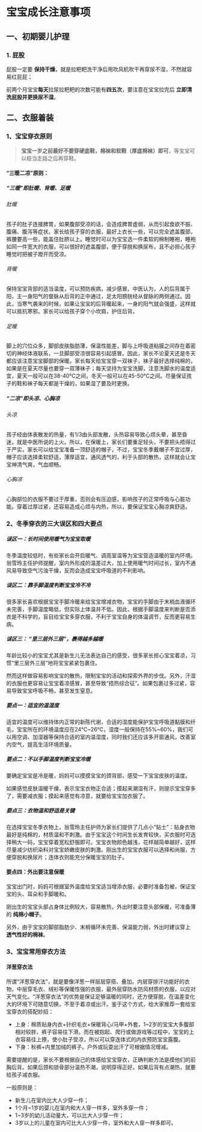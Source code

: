 <script setup>
import ScrollView from '../components/ScrollView.vue'
</script>

# 宝宝成长注意事项

<ScrollView>

## 一、初期婴儿护理

### 1. 屁股

屁股一定要 **保持干燥**，就是拉粑粑洗干净后用吹风机吹干再穿尿不湿，不然就容易红屁屁；

前两个月宝宝**每天**拉尿拉粑粑的次数可能有**四五次**，要注意在宝宝拉完后 **立即清洗屁股并更换尿不湿**。



## 二、衣服着装

### 1、宝宝穿衣原则

> **宝宝一岁之前最好不要穿硬底鞋，棉袜和软鞋（厚底棉袜）即可**，等宝宝可以稳当走路之后再穿鞋。

#### “三暖二凉”原则：

##### **“三暖”即肚暖、背暖、足暖**

###### 肚暖

孩子的肚子连接脾胃，如果腹部受凉的话，会造成脾胃虚弱，从而引起食欲不振、腹痛、腹泻等症状。家长给孩子穿的衣服，最好上衣长一些，可以完全遮盖腹部，裤腰要高一些，能盖住肚脐以上。睡觉时可以为宝宝选一件柔软的棉制睡袍，睡袍如同一件宽大的衣服，可以很好的遮盖腹部，便于穿脱和换尿布，且不必担心孩子睡觉时把被子蹬开而受凉。

###### 背暖

保持宝宝背部的适当温度，可以预防疾病，减少感冒。中医认为，人的后背属于阳，主一身阳气的督脉从后背的正中通过，足太阳膀胱经从督脉的两侧通过。因此，当寒气袭来的时候，如果让宝宝的后背暖起来，一身的阳气就会强盛，这样就可以抵抗寒邪。家长可以给孩子穿个小坎肩，护住后背。

###### 足暖

脚上的穴位众多，脚部皮肤脂肪薄，保温性能差，脚与上呼吸道粘膜之间存在着密切的神经体液联系，一旦脚部受凉很容易引起感冒。因此，家长不论夏天还是冬天都应该注意宝宝脚部的保暖。家长每天给宝宝穿一双袜子，袜子最好选择纯棉的，如果是在夏天尽量也要穿一双薄袜子；每天坚持为宝宝洗脚，注意洗脚水的温度适宜，夏天一般可以在38-40℃之间，冬天一般可以在45-50℃之间。尽量保证孩子的鞋和袜子每天都是干燥的，如果湿了要及时更换。

##### “二凉”即头凉、心胸凉

###### 头凉

孩子经由体表散发的热量，有1/3由头部发散，头热容易导致心烦头晕，甚至昏迷，就是中医所说的上火。所以，在保暖上，家长们要重足轻头，不要把头捂得过于严实，家长可以给宝宝准备一顶舒适的帽子，不过，宝宝冬季戴帽子不宜过厚，帽子应该选择柔软舒适，薄厚适宜，通风透气的，利于头部的散热，这样就会让宝宝神清气爽，气血顺畅。

###### 心胸凉

心胸部位的衣服不要过于厚重，否则会有压迫感，影响孩子的正常呼吸与心脏功能。穿着过厚过紧，还容易造成心烦与内热，所以，要保证宝宝心胸凉爽舒适。

### 2、冬季穿衣的三大误区和四大要点

##### 误区一：长时间使用暖气为宝宝取暖

冬季温度较低时，有些家长会开启暖气、调高室温等为宝宝营造温暖的室内环境。翁雪玲主任护师提醒，室内外形成的温差过大，加上使用暖气时间过长，室内不通风易导致空气污浊干燥，反而会造成宝宝呼吸道的不利影响。

##### 误区二：靠手脚温度判断宝宝冷不冷

很多家长喜欢根据宝宝手脚冷暖来给宝宝增减衣物，宝宝的手脚由于末梢血液循环未完善，手脚温度略低，但实际上体温并不低。因此，根据手脚温度来判断是否添衣是不科学的，盲目给宝宝多穿衣服，不利于宝宝自身的体温调节，反而更容易生病。

##### 误区三： “里三层外三层”，裹得越多越暖

年龄比较小的宝宝尤其是新生儿无法表达自己的感受，很多家长担心宝宝着凉，习惯“里三层外三层”地将宝宝紧紧包裹住。

然而这样做容易影响宝宝的散热，限制宝宝的活动和探索外界的步伐。另外，汗湿的衣服也更容易让宝宝着凉感冒，甚至导致“捂热综合征”。如果包裹过多过紧，容易导致宝宝呼吸不畅，甚至发生窒息。

##### 要点一：适宜的温湿度

适宜的温度可以维持体内正常的新陈代谢，合适的湿度能保护宝宝呼吸道黏膜和纤毛，宝宝所在的环境温度应在24℃~26℃，湿度一般保持在55%~60%，我们可以用空调、加湿器等保持合适的室内温湿度，同时我们还应该多开窗通风，改善室内空气，提高生活环境质量。

##### 要点二：不以手脚温度判断宝宝冷暖

要确定宝宝是冷是暖，妈妈可以摸摸宝宝的颈背部，感受一下宝宝皮肤的温度。

如果感觉皮肤温暖干燥，表示宝宝衣物正合适；摸起来潮湿有汗，则提示宝宝穿多了，需要减衣服；摸起来感觉有凉意，就要给宝宝加衣服了。

##### 要点三：衣物温和舒适是关键

在选择宝宝冬季衣物上，翁雪玲主任护师为家长们提供了几点小“贴士”：贴身衣物最好是纯棉的，材质温和不刺激。由于宝宝这个时间生长发育较快，买衣服时可选择稍大一码，宝宝穿着宽松舒服即可。宝宝衣物颜色越浅，花样越简单越好，这样尽量减少纺织染料对宝宝娇嫩皮肤的刺激。刚出生的宝宝衣服可以选择和尚服，方便穿脱和换尿片；连体衣则能充分保暖宝宝的肚子。

#### 要点四：外出要注意保暖

宝宝出门时，妈妈可根据室外温度给宝宝适当增添衣服，必要时准备包被，保证宝宝的头、耳朵和手脚暖和。

刚出生的宝宝头部占身体比例较大，容易散热，外出时要注意头部保暖，可准备薄的 **纯棉小帽子**。

另外，由于宝宝的脚部脂肪少、末梢循环未完善、保温能力弱，外出时建议穿上 **透气性好的棉袜**。


### 3、宝宝常用穿衣方法

#### 洋葱穿衣法

所谓“洋葱穿衣法”，就是要像洋葱一样层层穿搭、叠加。内层穿排汗功能好的衣物，中层穿毛衣、绒衫等保暖性强的衣服，最外层穿防水防风材质的衣服，以应对天气变化。“洋葱穿衣法”的优势是保证足够温暖的同时，还方便穿脱，在温差变化大的环境下可随意切换，不至于着凉或出汗。鉴于这个方式，给大家推荐一套给宝宝穿衣的搭配妙招：

- 上身：棉质贴身内衣+针织毛衣+保暖背心/马甲+外套，1~2岁的宝宝大多腹部相对较胖，裤子容易往下滑。而在被抱起、爬行或做游戏等过程中，宝宝的上衣容易往上撩，使小肚子受凉，所以可以穿连体式的内衣预防宝宝露腹。
- 下身：秋裤+内里加绒的裤子。户外或玩耍出汗了可根据情况增减。

需要提醒的是，家长不要根据自己的体感给宝宝穿衣，正确判断方法是摸他们的前胸后背。如果后颈和锁骨部分温热不潮，说明穿得正好。如果后背有点潮热，就要给孩子减衣服。

一般原则是：
- 新生儿在室内比大人少穿一件；
- 1个月~1岁的婴儿在室内和大人穿一样多，室外多穿一件；
- 1~3岁的幼儿活动量大，可以比大人少穿一件；
- 3岁以上的儿童在室内可比大人少穿一件，室外和大人穿一样多即可。

</ScrollView>
